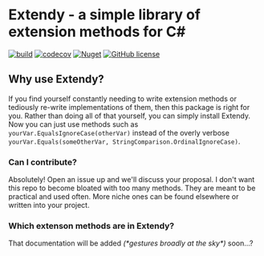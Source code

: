 # Extendy - a simple library of extension methods for C#

[![build](https://github.com/jamespfluger/extendy/workflows/build/badge.svg)](https://github.com/jamespfluger/Extendy/actions?query=workflow%3Abuild)
[![codecov](https://codecov.io/gh/jamespfluger/extendy/branch/main/graph/badge.svg)](https://codecov.io/gh/jamespfluger/Extendy)
[![Nuget](https://img.shields.io/nuget/v/Extendy)](https://www.nuget.org/packages/Extendy)
[![GitHub license](https://img.shields.io/github/license/jamespfluger/Extendy?color=blue)](https://github.com/jamespfluger/Extendy/blob/main/LICENSE)

## Why use Extendy?
If you find yourself constantly needing to write extension methods or tediously re-write implementations of them, then this package is right for you. Rather than doing all of that yourself, you can simply install Extendy. Now you can just use methods such as `yourVar.EqualsIgnoreCase(otherVar)` instead of the overly verbose `yourVar.Equals(someOtherVar, StringComparison.OrdinalIgnoreCase)`.

### Can I contribute?
Absolutely! Open an issue up and we'll discuss your proposal. I don't want this repo to become bloated with too many methods. They are meant to be practical and used often. More niche ones can be found elsewhere or written into your project.

### Which extenson methods are in Extendy?
That documentation will be added *(\*gestures broadly at the sky\*)* soon...?

